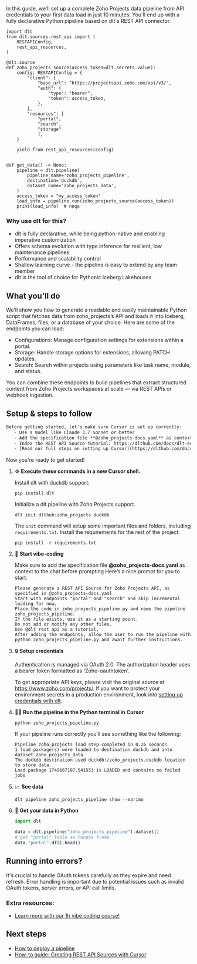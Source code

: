 In this guide, we'll set up a complete Zoho Projects data pipeline from API credentials to your first data load in just 10 minutes. You'll end up with a fully declarative Python pipeline based on dlt's REST API connector.

```python-outcome
import dlt
from dlt.sources.rest_api import (
    RESTAPIConfig,
    rest_api_resources,
)

@dlt.source
def zoho_projects_source(access_token=dlt.secrets.value):
    config: RESTAPIConfig = {
        "client": {
            "base_url": "https://projectsapi.zoho.com/api/v3/",
            "auth": {
                "type": "bearer",
                "token": access_token,
            },
        },
        "resources": [
            "portal",
            "search",
            "storage"
            ],
    }

    yield from rest_api_resources(config)


def get_data() -> None:
    pipeline = dlt.pipeline(
        pipeline_name='zoho_projects_pipeline',
        destination='duckdb',
        dataset_name='zoho_projects_data', 
    )
    access_token = "my_access_token"
    load_info = pipeline.run(zoho_projects_source(access_token))
    print(load_info)  # noqa
```

### Why use dlt for this?

- dlt is fully declarative, while being python-native and enabling imperative customization
- Offers schema evolution with type inference for resilient, low maintenance pipelines
- Performance and scalability control
- Shallow learning curve - the pipeline is easy to extend by any team member
- dlt is the tool of choice for Pythonic Iceberg Lakehouses

## What you’ll do

We’ll show you how to generate a readable and easily maintainable Python script that fetches data from zoho_projects’s API and loads it into Iceberg, DataFrames, files, or a database of your choice. Here are some of the endpoints you can load:

- Configurations: Manage configuration settings for extensions within a portal.
- Storage: Handle storage options for extensions, allowing PATCH updates.
- Search: Search within projects using parameters like task name, module, and status.

You can combine these endpoints to build pipelines that extract structured content from Zoho Projects workspaces at scale — via REST APIs or webhook ingestion.

## Setup & steps to follow

```default
Before getting started, let's make sure Cursor is set up correctly:
   - Use a model like Claude 3.7 Sonnet or better
   - Add the specification file **@zoho_projects-docs.yaml** as context
   - Index the REST API Source tutorial: https://dlthub.com/docs/dlt-ecosystem/verified-sources/rest_api/ and add it to context as **@dlt rest api**
   - [Read our full steps on setting up Cursor](https://dlthub.com/docs/dlt-ecosystem/llm-tooling/cursor-restapi#23-configuring-cursor-with-documentation)
```

Now you're ready to get started! 

1. ⚙️ **Execute these commands in a new Cursor shell.**
    
    Install dlt with duckdb support:
    ```shell
    pip install dlt
    ```

    Initialize a dlt pipeline with Zoho Projects support.
    ```shell
    dlt init dlthub:zoho_projects duckdb
    ```

    The `init` command will setup some important files and folders, including `requirements.txt`. Install the requirements for the rest of the project.
    ```shell
    pip install -r requirements.txt
    ```
    
2. 🤠 **Start vibe-coding**
    
    Make sure to add the specification file **@zoho_projects-docs.yaml** as context to the chat before prompting
    Here’s a nice prompt for you to start: 
    
    ```prompt
    Please generate a REST API Source for Zoho Projects API, as specified in @zoho_projects-docs.yaml 
    Start with endpoints "portal" and "search" and skip incremental loading for now. 
    Place the code in zoho_projects_pipeline.py and name the pipeline zoho_projects_pipeline. 
    If the file exists, use it as a starting point. 
    Do not add or modify any other files. 
    Use @dlt rest api as a tutorial. 
    After adding the endpoints, allow the user to run the pipeline with python zoho_projects_pipeline.py and await further instructions.
    ```

    
3. 🔒 **Setup credentials** 
    
    Authentication is managed via OAuth 2.0. The authorization header uses a bearer token formatted as 'Zoho-oauthtoken'.
    
    To get appropriate API keys, please visit the original source at https://www.zoho.com/projects/.
    If you want to protect your environment secrets in a production environment, look into [setting up credentials with dlt](https://dlthub.com/docs/walkthroughs/add_credentials).
    
4. 🏃‍♀️ **Run the pipeline in the Python terminal in Cursor**
    
    ```shell
    python zoho_projects_pipeline.py
    ```
    
    If your pipeline runs correctly you’ll see something like the following:
    
    ```shell
    Pipeline zoho_projects load step completed in 0.26 seconds
    1 load package(s) were loaded to destination duckdb and into dataset zoho_projects_data
    The duckdb destination used duckdb:/zoho_projects.duckdb location to store data
    Load package 1749667187.541553 is LOADED and contains no failed jobs
    ```
    
5. 📈 **See data**
    
    ```shell
    dlt pipeline zoho_projects_pipeline show --marimo
    ```
    
6. 🐍 **Get your data in Python**
    
    ```python
    import dlt

   data = dlt.pipeline("zoho_projects_pipeline").dataset()
   # get "portal" table as Pandas frame
   data."portal".df().head()
    ```

## Running into errors?

It's crucial to handle OAuth tokens carefully as they expire and need refresh. Error handling is important due to potential issues such as invalid OAuth tokens, server errors, or API call limits.

### Extra resources:

- [Learn more with our 1h vibe coding course!](https://www.youtube.com/watch?v=GGid70rnJuM)

## Next steps

- [How to deploy a pipeline](https://dlthub.com/docs/walkthroughs/deploy-a-pipeline)
- [How-to guide: Creating REST API Sources with Cursor](https://dlthub.com/docs/dlt-ecosystem/llm-tooling/cursor-restapi)